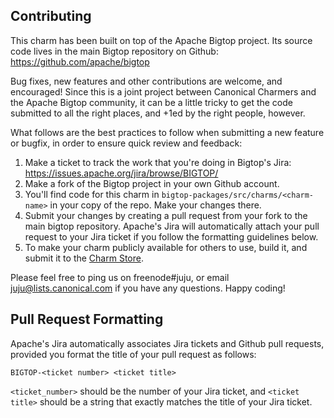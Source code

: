## Contributing

This charm has been built on top of the Apache Bigtop project. Its source code lives in the main Bigtop repository on Github: https://github.com/apache/bigtop

Bug fixes, new features and other contributions are welcome, and encouraged! Since this is a joint project between Canonical Charmers and the Apache Bigtop community, it can be a little tricky to get the code submitted to all the right places, and +1ed by the right people, however.

What follows are the best practices to follow when submitting a new feature or bugfix, in order to ensure quick review and feedback:

1. Make a ticket to track the work that you're doing in Bigtop's Jira: https://issues.apache.org/jira/browse/BIGTOP/
2. Make a fork of the Bigtop project in your own Github account.
3. You'll find code for this charm in ``bigtop-packages/src/charms/<charm-name>`` in your copy of the repo. Make your changes there.
4. Submit your changes by creating a pull request from your fork to the main bigtop repository. Apache's Jira will automatically attach your pull request to your Jira ticket if you follow the formatting guidelines below.
5. To make your charm publicly available for others to use, build it, and submit it to the [Charm Store](https://jujucharms.com/docs/2.0/authors-charm-store).

Please feel free to ping us on freenode#juju, or email juju@lists.canonical.com if you have any questions. Happy coding!

## Pull Request Formatting

Apache's Jira automatically associates Jira tickets and Github pull requests, provided you format the title of your pull request as follows:

```BIGTOP-<ticket number> <ticket title>```

``<ticket_number>`` should be the number of your Jira ticket, and ``<ticket title>`` should be a string that exactly matches the title of your Jira ticket.
